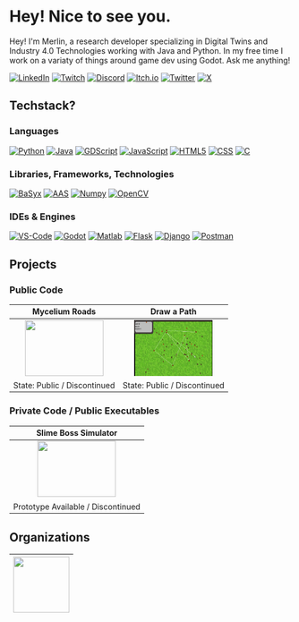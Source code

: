 # Hey! Nice to see you.

Hey! I'm Merlin, a research developer specializing in Digital Twins and Industry 4.0 Technologies working with Java and Python. In my free time I work on a variaty of things around game dev using Godot. Ask me anything!

[![LinkedIn](https://img.shields.io/badge/LinkedIn-0077B5?style=for-the-badge&logo=linkedin&logoColor=white)](https://www.linkedin.com/in/merlinseela/?locale=en_US)
[![Twitch](https://img.shields.io/badge/Twitch-a970ff?style=for-the-badge&logo=Twitch&logoColor=white)](https://www.twitch.tv/iamamerlin)
[![Discord](https://img.shields.io/badge/Discord-5865F2?style=for-the-badge&logo=discord&logoColor=white)](https://discord.com/invite/ADt6Skn7Rm)
[![Itch.io](https://img.shields.io/badge/Itch.io-FA5C5C?style=for-the-badge&logo=itchdotio&logoColor=white)](https://iamamerlin.itch.io/)
[![Twitter](https://img.shields.io/badge/Twitter-1DA1F2?style=for-the-badge&logo=twitter&logoColor=white)](https://twitter.com/IAmAMerlin)
[![X](https://img.shields.io/badge/X-000000?style=for-the-badge&logo=x&logoColor=white)](https://twitter.com/IAmAMerlin)

## Techstack?
### Languages
[![Python](https://img.shields.io/badge/Python-FFD43B?style=for-the-badge&logo=python&logoColor=blue)](https://www.python.org/)
[![Java](https://img.shields.io/badge/Java-ED8B00?style=for-the-badge&logo=openjdk&logoColor=white)](https://dev.java/)
[![GDScript](https://img.shields.io/badge/GDScript-5abbff?style=for-the-badge)](https://docs.godotengine.org/en/latest/tutorials/scripting/gdscript/index.html)
[![JavaScript](https://img.shields.io/badge/JavaScript-323330?style=for-the-badge&logo=javascript&logoColor=F7DF1E)](https://developer.mozilla.org/en-US/docs/Web/JavaScript)
[![HTML5](https://img.shields.io/badge/HTML5-E34F26?style=for-the-badge&logo=html5&logoColor=white)](https://html.spec.whatwg.org/)
[![CSS](https://img.shields.io/badge/CSS3-1572B6?style=for-the-badge&logo=css3&logoColor=white)](https://www.w3.org/Style/CSS/current-work)
[![C](https://img.shields.io/badge/C-00599C?style=for-the-badge&logo=c&logoColor=white)](https://devdocs.io/c/)

### Libraries, Frameworks, Technologies
[![BaSyx](https://img.shields.io/badge/BaSyx-0386b7?style=for-the-badge)](https://github.com/eclipse-basyx)
[![AAS](https://img.shields.io/badge/AAS-0421c3?style=for-the-badge)](https://industrialdigitaltwin.org/en/content-hub/aasspecifications)
[![Numpy](https://img.shields.io/badge/Numpy-777BB4?style=for-the-badge&logo=numpy&logoColor=white)](https://numpy.org/)
[![OpenCV](https://img.shields.io/badge/OpenCV-27338e?style=for-the-badge&logo=OpenCV&logoColor=white)](https://opencv.org/)

### IDEs & Engines
[![VS-Code](https://img.shields.io/badge/VSCode-0078D4?style=for-the-badge&logo=visual%20studio%20code&logoColor=white)](https://code.visualstudio.com/)
[![Godot](https://img.shields.io/badge/godot-engine?style=for-the-badge&logo=godot-engine&logoColor=white&color=%235abbff)](https://godotengine.org/)
[![Matlab](https://img.shields.io/badge/MATLAB-da5c10?style=for-the-badge)](https://de.mathworks.com/)
[![Flask](https://img.shields.io/badge/Flask-000000?style=for-the-badge&logo=flask&logoColor=white)](https://flask.palletsprojects.com/en/)
[![Django](https://img.shields.io/badge/Django-092E20?style=for-the-badge&logo=django&logoColor=green)](https://www.djangoproject.com/)
[![Postman](https://img.shields.io/badge/Postman-FF6C37?style=for-the-badge&logo=Postman&logoColor=white)](https://www.postman.com/)

## Projects
### Public Code
|                                                                                               Mycelium Roads                                                                                                |                                                                                          Draw a Path                                                                                           |
| :---------------------------------------------------------------------------------------------------------------------------------------------------------------------------------------------------------: | :--------------------------------------------------------------------------------------------------------------------------------------------------------------------------------------------: |
| <a href="https://github.com/merlinseela/mycelium-roads-14th-piratesoftware-gamejam"><img src="https://img.itch.zone/aW1nLzE0NzkyNzkwLnBuZw==/315x250%23c/LEAV66.png" style="width:140px;height:100px;"></a> | <a href="https://github.com/merlinseela/draw-a-path"><img src="https://raw.githubusercontent.com/merlinseela/draw-a-path/main/documentation/ingame.png" style="width:140px;height:100px;"></a> |
|                                                                                        State: Public / Discontinued                                                                                         |                                                                                  State: Public / Discontinued                                                                                  |

### Private Code / Public Executables
| Slime Boss Simulator  |
| :---------------------------------------------------------------------------------------------------------------------------------------------------------------------------------------------------------: |
| <a href="https://github.com/merlinseela/mycelium-roads-14th-piratesoftware-gamejam"><img src="https://img.itch.zone/aW1nLzE1MjY2NzQ4LnBuZw==/315x250%23c/Vxop5D.png" style="width:140px;height:100px"></a> |
| Prototype Available / Discontinued |

## Organizations
| <a href="https://github.com/TheWorldIsOneObject"><img src="https://avatars.githubusercontent.com/u/142671489?s=200&v=4" style="width:100px;height:100px;"></a> |
| :------------------------------------------------------------------------------------------------------------------------------------------------------------: |
